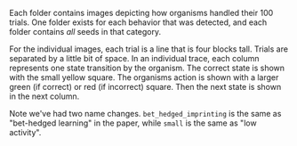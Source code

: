 Each folder contains images depicting how organisms handled their 100 trials. 
One folder exists for each behavior that was detected, and each folder contains _all_ seeds in that category. 

For the individual images, each trial is a line that is four blocks tall. Trials are separated by a little bit of space. 
In an individual trace, each column represents one state transition by the organism. 
The correct state is shown with the small yellow square. 
The organisms action is shown with a larger green (if correct) or red (if incorrect) square. 
Then the next state is shown in the next column. 

Note we've had two name changes. `bet_hedged_imprinting` is the same as "bet-hedged learning" in the paper, while `small` is the same as "low activity".
